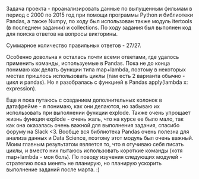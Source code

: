 Задача проекта - проанализировать данные по выпущенным фильмам в период с 2000 по 2015 год при помощи программы Python и библиотеки Pandas, а также Numpy, по ходу был использован также модуль itertools (в последнем задании) и collections. 
По ходу задания был выполнен код для поиска ответов на вопросы викторины. 

Суммарное количество правильных ответов - 27/27. 

Особенно довольна я осталась почти всеми ответами, где удалось применить команды, используемые в Pandas.
Пока не до конца понимаю как делать функции типа map+lambda, поэтому в некоторых местах пришлось использовать циклы (там есть 2 варианта обычно - цикл и pandas). Но я разобралась с функцией в Pandas apply(lambda x: expression).

Еще я пока путаюсь с созданием дополнительных колонок в датафрейме - я понимаю, как они делаются, но забываю их использовать при выполнении функции explode. 
Также очень упрощает жизнь функция explode - очень жаль, что на курсе ее было мало, так как она оказалась очень важной для выполнения задания, спасибо форуму на Slack <3.
Вообще вся библиотека Pandas очень полезна для анализа данных и Data Science, поэтому этот модуль был очень важный.
Моим главным результатом является то, что я отучиваю себя писать циклы, и вместо них пытаюсь использовать короткие команды (хотя map+lambda - моя боль).
По поводу изучения следующих модулей - стратегию пока менять не планирую, но планирую ускорить выполнение заданий после марта. :) 

